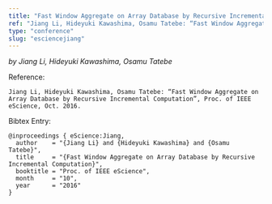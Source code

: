 ```yaml
---
title: "Fast Window Aggregate on Array Database by Recursive Incremental Computation"
ref: "Jiang Li, Hideyuki Kawashima, Osamu Tatebe: “Fast Window Aggregate on Array Database by Recursive Incremental Computation”, Proc. of IEEE eScience, Oct. 2016."
type: "conference"
slug: "esciencejiang"
---
```


_by Jiang Li, Hideyuki Kawashima, Osamu Tatebe_

Reference:

```
Jiang Li, Hideyuki Kawashima, Osamu Tatebe: “Fast Window Aggregate on Array Database by Recursive Incremental Computation”, Proc. of IEEE eScience, Oct. 2016.
```

Bibtex Entry:

```
@inproceedings { eScience:Jiang,
  author    = "{Jiang Li} and {Hideyuki Kawashima} and {Osamu Tatebe}",
  title     = "{Fast Window Aggregate on Array Database by Recursive Incremental Computation}",
  booktitle = "Proc. of IEEE eScience",
  month	    = "10",
  year 	    = "2016"
}
```
